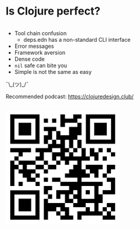 <div class="slide">

# Is Clojure perfect?
<div class="gutters-10 row">
<div class="column">

- Tool chain confusion
  - deps.edn has a non-standard CLI interface
- Error messages
- Framework aversion
- Dense code
- `nil` safe can bite you
- Simple is not the same as easy

</div>

<div class="column center middle">

<div class="extra-large">¯\_(ツ)_/¯</div>

</div>
</div>

<div class="gutters-10 row">

<div class="column">

</div>
<div class="column">
<div class="gutters-10 row">
<div class="column">

Recommended podcast:
https://clojuredesign.club/
</div>
<div class="column">

![QR code: clojuredesign-podcast.club](images/clojuredesign-podcast-qr.jpg)
</div>

</div>
</div>

</div>

</div>
